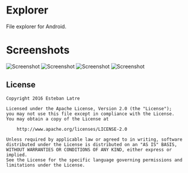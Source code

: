 # Explorer

File explorer for Android.

# Screenshots

![Screenshot](art/Screenshot_20160807-130047.png)
![Screenshot](art/Screenshot_20160807-130106.png)
![Screenshot](art/Screenshot_20160807-130138.png)
![Screenshot](art/Screenshot_20160810-104433.png)

## License

    Copyright 2016 Esteban Latre

    Licensed under the Apache License, Version 2.0 (the "License");
    you may not use this file except in compliance with the License.
    You may obtain a copy of the License at

        http://www.apache.org/licenses/LICENSE-2.0

    Unless required by applicable law or agreed to in writing, software
    distributed under the License is distributed on an "AS IS" BASIS,
    WITHOUT WARRANTIES OR CONDITIONS OF ANY KIND, either express or implied.
    See the License for the specific language governing permissions and
    limitations under the License.

